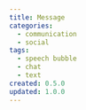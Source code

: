 ```yaml
---
title: Message
categories:
  - communication
  - social
tags:
  - speech bubble
  - chat
  - text
created: 0.5.0
updated: 1.0.0
---
```

